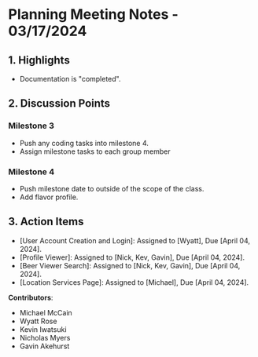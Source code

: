 # Planning Meeting Notes - **03/17/2024**

## 1. Highlights

- Documentation is "completed".

## 2. Discussion Points

### Milestone 3

- Push any coding tasks into milestone 4.
- Assign milestone tasks to each group member

### Milestone 4

- Push milestone date to outside of the scope of the class.
- Add flavor profile.

## 3. Action Items

- [User Account Creation and Login]: Assigned to [Wyatt], Due [April 04, 2024].
- [Profile Viewer]: Assigned to [Nick, Kev, Gavin], Due [April 04, 2024].
- [Beer Viewer Search]: Assigned to [Nick, Kev, Gavin], Due [April 04, 2024].
- [Location Services Page]: Assigned to [Michael], Due [April 04, 2024].

**Contributors**:

- Michael McCain
- Wyatt Rose
- Kevin Iwatsuki
- Nicholas Myers
- Gavin Akehurst
